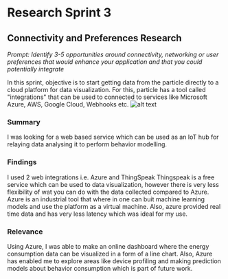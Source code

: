 # Research Sprint 3
## Connectivity and Preferences Research

_Prompt: Identify 3-5 opportunities around connectivity, networking or user preferences that would enhance your application and that you could potentially integrate_

In this sprint, objective is to start getting data from the particle directly to a cloud platform for data visualization. 
For this, particle has a tool called "integrations" that can be used to connected to services like Microsoft Azure, AWS, Google Cloud, Webhooks etc. 
![alt text](https://github.com/daraghbyrne/advancediot2020/blob/master/students/shreyagr/assets/Capture.JPG)


### Summary

I was looking for a web based service which can be used as an IoT hub for relaying data analysing it to perform behavior modelling.  

### Findings

I used 2 web integrations i.e. Azure and ThingSpeak 
Thingspeak is a free service which can be used to data visualization, however there is very less flexibility of wat you can do with the data collected compared to Azure. 
Azure is an industrial tool that where in one can buit machine learning models and use the platform as a virtual machine.
Also, azure provided real time data and has very less latency which was ideal for my use. 

### Relevance

Using Azure, I was able to make an online dashboard where the energy consumption data can be visualized in a form of a line chart. 
Also, Azure has enabled me to explore areas like device profiling and making prediction models about behavior consumption which is part of future work.  
